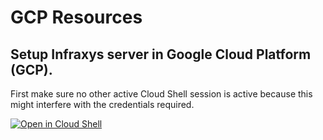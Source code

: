 # GCP Resources

## Setup Infraxys server in Google Cloud Platform (GCP).

First make sure no other active Cloud Shell session is active because this might interfere with the credentials required.  


[![Open in Cloud Shell](https://gstatic.com/cloudssh/images/open-btn.png)](https://ssh.cloud.google.com/cloudshell/open?cloudshell_git_repo=https://github.com/jeroenmanders/gcp-infraxys-server.git&cloudshell_tutorial=tutorial.md)
